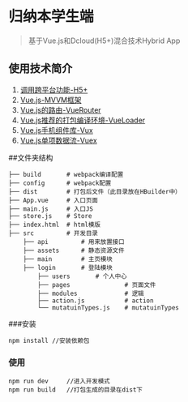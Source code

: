 ﻿# 归纳本学生端

> 基于Vue.js和Dcloud(H5+)混合技术Hybrid App


## 使用技术简介

 1. [调用跨平台功能-H5+][1] 
 2. [Vue.js-MVVM框架][2]
 3. [Vue.js的路由-VueRouter][3]  
 4. [Vue.js推荐的打包编译环境-VueLoader][4] 
 5. [Vue.js手机组件库-Vux][5] 
 6. [Vue.js单项数据流-Vuex][6]

##文件夹结构

    ├── build       # webpack编译配置
    ├── config      # webpack配置
    ├── dist        # 打包后文件（此目录放在HBuilder中）
    ├── App.vue     # 入口页面
    ├── main.js     # 入口JS
    ├── store.js    # Store
    ├── index.html  # html模版
    ├── src         # 开发目录
        ├── api         # 用来放置接口
        ├── assets      # 静态资源文件 
        ├── main        # 主页模块 
        ├── login       # 登陆模块
            ├── users       # 个人中心
            ├── pages               # 页面文件 
            ├── modules             # 逻辑
            ├── action.js           # action
            └── mutatuinTypes.js    # mutatuinTypes
     

###安装

    npm install //安装依赖包

### 使用

    npm run dev     //进入开发模式
    npm run build   //打包生成的目录在dist下


  [1]: http://www.dcloud.io/runtime.html
  [2]: http://cn.vuejs.org/guide/
  [3]: http://router.vuejs.org/zh-cn/index.html
  [4]: http://vue-loader.vuejs.org/en/index.html
  [5]: https://vuxjs.gitbooks.io/vux/content/about/component-standard.html
  [6]: http://vuex.vuejs.org/zh-cn/index.html